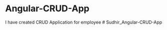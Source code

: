 # Angular-CRUD-App
I have created CRUD Application for employee
#   S u d h i r _ A n g u l a r - C R U D - A p p  
 